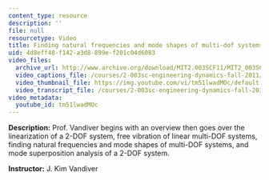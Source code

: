 ```yaml
---
content_type: resource
description: ''
file: null
resourcetype: Video
title: Finding natural frequencies and mode shapes of multi-dof systems
uid: 4d8eff48-f142-a3d8-899e-f201c04d6083
video_files:
  archive_url: http://www.archive.org/download/MIT2.003SCF11/MIT2_003SCF11_lec23_300k.mp4
  video_captions_file: /courses/2-003sc-engineering-dynamics-fall-2011/fccef57655225bcebed3f2da21d36e7e_tm51lwadMOc.vtt
  video_thumbnail_file: https://img.youtube.com/vi/tm51lwadMOc/default.jpg
  video_transcript_file: /courses/2-003sc-engineering-dynamics-fall-2011/824e7e0b58a38fa3930e44603ba531e6_tm51lwadMOc.pdf
video_metadata:
  youtube_id: tm51lwadMOc
---
```


**Description:** Prof. Vandiver begins with an overview then goes over the linearization of a 2-DOF system, free vibration of linear multi-DOF systems, finding natural frequencies and mode shapes of multi-DOF systems, and mode superposition analysis of a 2-DOF system.

**Instructor:** J. Kim Vandiver